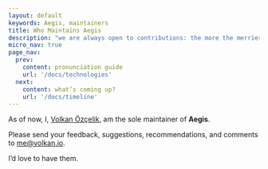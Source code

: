 ```yaml
---
layout: default
keywords: Aegis, maintainers
title: Who Maintains Aegis
description: "we are always open to contributions: the more the merrier"
micro_nav: true
page_nav:
  prev:
    content: pronunciation guide
    url: '/docs/technologies'
  next:
    content: what’s coming up?
    url: '/docs/timeline'
---
```


As of now, I, [Volkan Özçelik][me], am the sole maintainer of **Aegis**.

[me]: https://github.com/v0lkan "Volkan Özçelik"

Please send your feedback, suggestions, recommendations, and comments to
[me@volkan.io](mailto:me@volkan.io).

I’d love to have them.